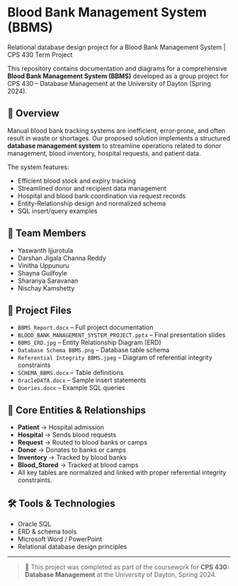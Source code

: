 # Blood Bank Management System (BBMS)
Relational database design project for a Blood Bank Management System | CPS 430 Term Project

This repository contains documentation and diagrams for a comprehensive **Blood Bank Management System (BBMS)** developed as a group project for CPS 430 – Database Management at the University of Dayton (Spring 2024).

## 📌 Overview

Manual blood bank tracking systems are inefficient, error-prone, and often result in waste or shortages. Our proposed solution implements a structured **database management system** to streamline operations related to donor management, blood inventory, hospital requests, and patient data. 

The system features:
- Efficient blood stock and expiry tracking
- Streamlined donor and recipient data management
- Hospital and blood bank coordination via request records
- Entity-Relationship design and normalized schema
- SQL insert/query examples

## 👥 Team Members

- Yaswanth Ijjurotula  
- Darshan Jigala Channa Reddy  
- Vinitha Uppunuru  
- Shayna Guilfoyle  
- Sharanya Saravanan  
- Nischay Kamshetty  

## 📂 Project Files

- `BBMS_Report.docx` – Full project documentation  
- `BLOOD_BANK_MANAGEMENT_SYSTEM_PROJECT.pptx` – Final presentation slides  
- `BBMS_ERD.jpg` – Entity Relationship Diagram (ERD)  
- `Database Schema BBMS.png` – Database table schema  
- `Referential Integrity BBMS.jpeg` – Diagram of referential integrity constraints  
- `SCHEMA_BBMS.docx` – Table definitions  
- `OracleDATA.docx` – Sample insert statements  
- `Queries.docx` – Example SQL queries  

## 🧠 Core Entities & Relationships

- **Patient** → Hospital admission  
- **Hospital** → Sends blood requests  
- **Request** → Routed to blood banks or camps  
- **Donor** → Donates to banks or camps  
- **Inventory** → Tracked by blood banks  
- **Blood_Stored** → Tracked at blood camps  
- All key tables are normalized and linked with proper referential integrity constraints.

## 🛠 Tools & Technologies

- Oracle SQL  
- ERD & schema tools  
- Microsoft Word / PowerPoint  
- Relational database design principles

---

> 📝 This project was completed as part of the coursework for **CPS 430: Database Management** at the University of Dayton, Spring 2024.
